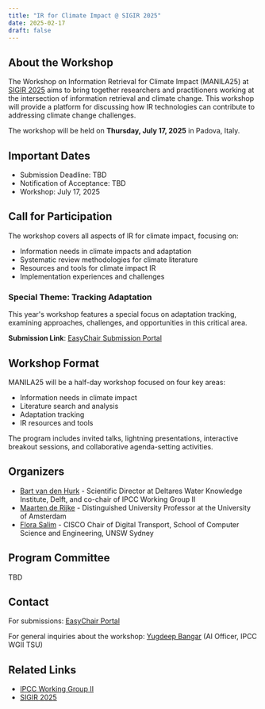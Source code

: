 ```yaml
---
title: "IR for Climate Impact @ SIGIR 2025"
date: 2025-02-17
draft: false
---
```


## About the Workshop

The Workshop on Information Retrieval for Climate Impact (MANILA25) at [SIGIR 2025](https://sigir2025.dei.unipd.it/) aims to bring together researchers and practitioners working at the intersection of information retrieval and climate change. This workshop will provide a platform for discussing how IR technologies can contribute to addressing climate change challenges.

The workshop will be held on **Thursday, July 17, 2025** in Padova, Italy.

## Important Dates

- Submission Deadline: TBD
- Notification of Acceptance: TBD
- Workshop: July 17, 2025

## Call for Participation

The workshop covers all aspects of IR for climate impact, focusing on:
- Information needs in climate impacts and adaptation
- Systematic review methodologies for climate literature
- Resources and tools for climate impact IR
- Implementation experiences and challenges

### Special Theme: Tracking Adaptation
This year's workshop features a special focus on adaptation tracking, examining approaches, challenges, and opportunities in this critical area.

**Submission Link**: [EasyChair Submission Portal](https://easychair.org/my/conference?conf=manila25)

## Workshop Format

MANILA25 will be a half-day workshop focused on four key areas:
- Information needs in climate impact
- Literature search and analysis
- Adaptation tracking
- IR resources and tools

The program includes invited talks, lightning presentations, interactive breakout sessions, and collaborative agenda-setting activities.

## Organizers

- [Bart van den Hurk](https://www.ipcc.ch/people/bart-van-den-hurk/) - Scientific Director at Deltares Water Knowledge Institute, Delft, and co-chair of IPCC Working Group II
- [Maarten de Rijke](https://staff.fnwi.uva.nl/m.derijke/) - Distinguished University Professor at the University of Amsterdam
- [Flora Salim](https://www.unsw.edu.au/staff/flora-salim) - CISCO Chair of Digital Transport, School of Computer Science and Engineering, UNSW Sydney

## Program Committee

TBD

## Contact

For submissions: [EasyChair Portal](https://easychair.org/my/conference?conf=manila25)

For general inquiries about the workshop: [Yugdeep Bangar](mailto:yugdeep.bangar@deltares.nl) (AI Officer, IPCC WGII TSU)

## Related Links
- [IPCC Working Group II](https://www.ipcc.ch/working-group/wg2/)
- [SIGIR 2025](https://sigir2025.dei.unipd.it/)

